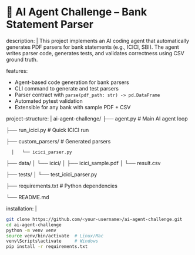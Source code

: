 
# 🏦 AI Agent Challenge – Bank Statement Parser

description: |
  This project implements an AI coding agent that automatically generates 
  PDF parsers for bank statements (e.g., ICICI, SBI). 
  The agent writes parser code, generates tests, and validates correctness 
  using CSV ground truth.

features:
  - Agent-based code generation for bank parsers
  - CLI command to generate and test parsers
  - Parser contract with `parse(pdf_path: str) -> pd.DataFrame`
  - Automated pytest validation
  - Extensible for any bank with sample PDF + CSV

project-structure: |
  ai-agent-challenge/
  ├── agent.py                   # Main AI agent loop
  
  ├── run_icici.py               # Quick ICICI run
  
  ├── custom_parsers/            # Generated parsers
  
      │   └── icici_parser.py
  
  ├── data/
      │   └── icici/
      │       ├── icici_sample.pdf
      │       └── result.csv
      
  ├── tests/
      │   └── test_icici_parser.py
      
  ├── requirements.txt           # Python dependencies
  
  └── README.md

installation: |
  ```bash
  git clone https://github.com/<your-username>/ai-agent-challenge.git
  cd ai-agent-challenge
  python -m venv venv
  source venv/bin/activate  # Linux/Mac
  venv\Scripts\activate     # Windows
  pip install -r requirements.txt
